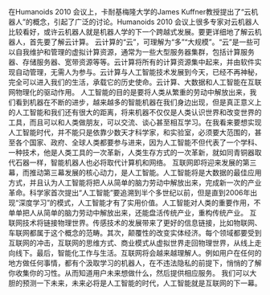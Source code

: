   在Humanoids 2010 会议上，卡耐基梅隆大学的James Kuffner教授提出了“云机器人”的概念，引起了广泛的讨论。Humanoids 2010 会议上很多专家对云机器人比较看好，或许云机器人就是机器人学的下一个跨越式发展。要更详细地了解云机器人，首先要了解云计算。
云计算的“云”，可理解为“多”“大规模”。“云”是一些可以自我维护和管理的虚拟计算资源，通常为一些大型服务器集群，包括计算服务器、存储服务器、宽带资源等等。云计算将所有的计算资源集中起来，并由软件实现自动管理，无需人为参与。云计算与人工智能技术发展到今天，已经不再神秘，完全可以进入我们的生活，承载它的历史使命。云计算、大数据和人工智能在互联网物理化的驱动作用。
人工智能的目的是要将人类从繁重的劳动中解放出来，我们看到机器在不断的进步，越来越多的智能机器在我们身边出现，但是真正意义上的人工智能和我们还有很大的距离，将来机器不仅仅是人类认识世界和改变世界的工具，而且可以和人类做朋友，可以交流、谈心甚至相互学习。在我看来要想实现人工智能时代，并不能只是依靠少数天才科学家，和实验室，必须要大范围的，甚至各个国家、政府、全球人类都要参与进来，因为人工智能不但代表了一个学科、一种技术，他是人类工具的一次革新，人类生存方式的一次革新，就如同青铜器取代石器一样，智能机器人也必将取代计算机和网络。
互联网即将迎来发展的第三幕，而推动第三幕发展的核心动力，是人工智能。人工智能将是大数据的最佳应用方式，并且认为人工智能将把人从简单的脑力劳动中解放出来，完成新一次的产业革命。科学家首次提出“人工智能”要追溯到半个多世纪以前，但是直到2006年出现“深度学习”的模式，人工智能才有了实用价值。人工智能对人类的重要作用，不单单把人从简单的脑力劳动中解放出来，还能盘活传统产业，重构传统产业。
互联网技术将链接物理世界。传感技术的发展带来了更好的信息链接，比如物联网、车联网都属于这个概念的范畴。其次，颠覆性的改变实体经济。每个领域都要受到互联网的冲击，互联网的思维方式、商业模式从虚拟世界走回物理世界，从线上走向线下。最后，智能化工作与生活。互联网将会越来越理解人。例如用户在任何的地方做任何事情，都有个汲取学习的机器人，在不违法隐私的前提下，悄悄的了解你收集你的习性。从而知道用户未来想做什么，然后提供相应服务。
   我们可以大胆的预测一下未来，未来必将是人工智能的时代，人工智能就是互联网的下一幕。
